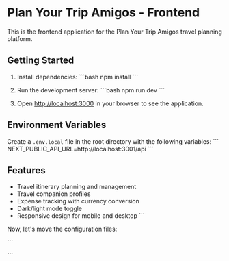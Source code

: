# Plan Your Trip Amigos - Frontend

This is the frontend application for the Plan Your Trip Amigos travel planning platform.

## Getting Started

1. Install dependencies:
\`\`\`bash
npm install
\`\`\`

2. Run the development server:
\`\`\`bash
npm run dev
\`\`\`

3. Open [http://localhost:3000](http://localhost:3000) in your browser to see the application.

## Environment Variables

Create a `.env.local` file in the root directory with the following variables:
\`\`\`
NEXT_PUBLIC_API_URL=http://localhost:3001/api
\`\`\`

## Features

- Travel itinerary planning and management
- Travel companion profiles
- Expense tracking with currency conversion
- Dark/light mode toggle
- Responsive design for mobile and desktop
\`\`\`

Now, let's move the configuration files:

\`\`\`


\`\`\`
